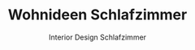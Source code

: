 ---
layout: blogcategory
rel: '/home/category/bedroom'
title: 'Wohnideen Schlafzimmer'
parent: '/home'
subtitle: 'Interior Design Schlafzimmer'
isPaged: true
pagedCollection: 'bedroomPosts.interiorideen.com'
pageSize: 9
---